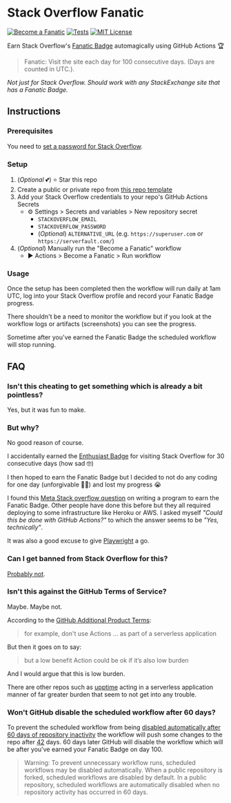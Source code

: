 # Stack Overflow Fanatic

[![Become a Fanatic](https://github.com/connorads/stackoverflow-fanatic/actions/workflows/fanatic.yml/badge.svg)](https://github.com/connorads/stackoverflow-fanatic/actions/workflows/fanatic.yml)
[![Tests](https://github.com/connorads/stackoverflow-fanatic/actions/workflows/ci.yml/badge.svg)](https://github.com/connorads/stackoverflow-fanatic/actions/workflows/ci.yml)
[![MIT License](https://img.shields.io/github/license/connorads/stackoverflow-fanatic)](https://github.com/connorads/stackoverflow-fanatic/blob/master/LICENSE)

Earn Stack Overflow's [Fanatic Badge](https://stackoverflow.com/help/badges/83/fanatic) automagically using GitHub Actions 🏆

> Fanatic: Visit the site each day for 100 consecutive days. (Days are counted in UTC.).

_Not just for Stack Overflow. Should work with any StackExchange site that has a Fanatic Badge._

## Instructions

### Prerequisites

You need to [set a password for Stack Overflow](https://meta.stackoverflow.com/questions/285427/how-do-i-change-password-of-my-account).

### Setup

1. (_Optional_ 💕) ⭐ Star this repo
2. Create a public or private repo from [this repo template](https://github.com/connorads/stackoverflow-fanatic/generate)
3. Add your Stack Overflow credentials to your repo's GitHub Actions Secrets
   - ⚙ Settings > Secrets and variables > New repository secret
     - `STACKOVERFLOW_EMAIL`
     - `STACKOVERFLOW_PASSWORD`
     - (_Optional_) `ALTERNATIVE_URL` (e.g. `https://superuser.com` or `https://serverfault.com/`)
4. (_Optional_) Manually run the "Become a Fanatic" workflow
   - ▶ Actions > Become a Fanatic > Run workflow

### Usage

Once the setup has been completed then the workflow will run daily at 1am UTC, log into your Stack Overflow profile and record your Fanatic Badge progress.

There shouldn't be a need to monitor the workflow but if you look at the workflow logs or artifacts (screenshots) you can see the progress.

Sometime after you've earned the Fanatic Badge the scheduled workflow will stop running.

## FAQ

### Isn't this cheating to get something which is already a bit pointless?

Yes, but it was fun to make.

### But why?

No good reason of course.

I accidentally earned the [Enthusiast Badge](https://stackoverflow.com/help/badges/71/enthusiast) for visiting Stack Overflow for 30 consecutive days (how sad 🤓)

I then hoped to earn the Fanatic Badge but I decided to not do any coding for one day (unforgivable 🤦‍♂️) and lost my progress 😭

I found this [Meta Stack overflow question](https://meta.stackoverflow.com/questions/351223/is-it-allowed-to-make-a-simple-automatic-program-that-earns-you-the-fanatic-badg) on writing a program to earn the Fanatic Badge. Other people have done this before but they all required deploying to some infrastructure like Heroku or AWS. I asked myself _"Could this be done with GitHub Actions?"_ to which the answer seems to be _"Yes, technically"_.

It was also a good excuse to give [Playwright](https://playwright.dev/) a go.

### Can I get banned from Stack Overflow for this?

[Probably not](https://meta.stackoverflow.com/a/351224/4319653).

### Isn't this against the GitHub Terms of Service?

Maybe. Maybe not.

According to the [GitHub Additional Product Terms](https://docs.github.com/en/github/site-policy/github-additional-product-terms#5-actions-and-packages):

> for example, don't use Actions ... as part of a serverless application

But then it goes on to say:

> but a low benefit Action could be ok if it’s also low burden

And I would argue that this is low burden.

There are other repos such as [upptime](https://github.com/upptime/upptime) acting in a serverless application manner of far greater burden that seem to not get into any trouble.

### Won't GitHub disable the scheduled workflow after 60 days?

To prevent the scheduled workflow from being [disabled automatically after 60 days of repository inactivity](https://docs.github.com/en/actions/managing-workflow-runs/disabling-and-enabling-a-workflow) the workflow will push some changes to the repo after [42](<https://simple.wikipedia.org/wiki/42_(answer)>) days. 60 days later GitHub will disable the workflow which will be after you've earned your Fanatic Badge on day 100.

> Warning: To prevent unnecessary workflow runs, scheduled workflows may be disabled automatically. When a public repository is forked, scheduled workflows are disabled by default. In a public repository, scheduled workflows are automatically disabled when no repository activity has occurred in 60 days.
